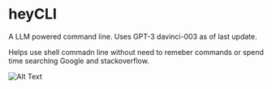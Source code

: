 # heyCLI

A LLM powered command line. Uses GPT-3 davinci-003 as of last update. 

Helps use shell commadn line without need to remeber commands or spend time searching Google and stackoverflow.

![Alt Text](https://s3.gifyu.com/images/demo_heycli-1.md.gif)
